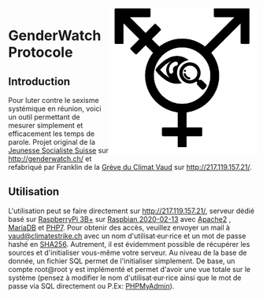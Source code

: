 <img src="https://raw.githubusercontent.com/FranklinBerger/genderwatch/master/graphic/logo.png" width="300" align="right">

# GenderWatch Protocole

## Introduction

Pour luter contre le sexisme systémique en réunion, voici un outil permettant de mesurer simplement et efficacement les
temps de parole. Projet original de la [Jeunesse Socialiste Suisse](https://www.juso.ch/fr/) sur http://genderwatch.ch/
et refabriqué par Franklin de la [Grève du Climat Vaud](https://vaud.climatestrike.ch/) sur http://217.119.157.21/.

## Utilisation

L'utilisation peut se faire directement sur http://217.119.157.21/, serveur dédié basé
sur [RaspberryPi 3B+](https://www.raspberrypi.org/products/raspberry-pi-3-model-b-plus/)
sur [Raspbian 2020-02-13](https://www.raspberrypi.org/downloads/raspbian/) avec [Apache2](https://httpd.apache.org/)
, [MariaDB](https://mariadb.org/) et [PHP7](https://www.php.net/). Pour obtenir des accès, veuillez envoyer un mail à
vaud@climatestrike.ch avec un nom d'utilisat·eur·rice et un mot de passe hashé en [SHA256](https://www.sha256.fr/).
Autrement, il est évidemment possible de récupérer les sources et d'initialiser vous-même votre serveur. Au niveau de la
base de donnée, un fichier SQL permet de l'initialiser simplement. De base, un compte root@root y est implémenté et
permet d'avoir une vue totale sur le système (pensez à modifier le nom d'utilisat·eur·rice ainsi que le mot de passe via
SQL directement ou P.Ex: [PHPMyAdmin](https://www.phpmyadmin.net/)).
